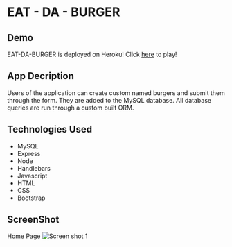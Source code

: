 # EAT - DA - BURGER

## Demo
EAT-DA-BURGER is deployed on Heroku! Click <a href="https://hamburgers.herokuapp.com/">here</a> to play!

## App Decription
Users of the application can create custom named burgers and submit them through the form.  They are added to the MySQL database.  All database queries are run through a custom built ORM.

## Technologies Used
- MySQL 
- Express 
- Node 
- Handlebars
- Javascript 
- HTML 
- CSS 
- Bootstrap

## ScreenShot
Home Page
![Screen shot 1](app/public/images/SS.PNG)
